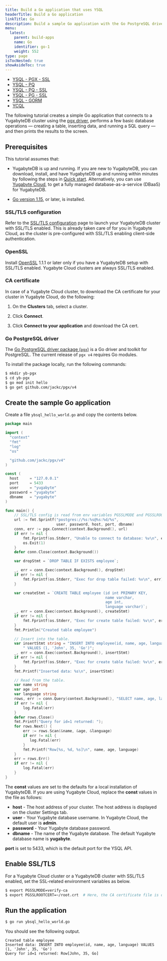 ```yaml
---
title: Build a Go application that uses YSQL
headerTitle: Build a Go application
linkTitle: Go
description: Build a sample Go application with the Go PostgreSQL driver and perform basic database operations.
menu:
  latest:
    parent: build-apps
    name: Go
    identifier: go-1
    weight: 552
type: page
isTocNested: true
showAsideToc: true
---
```


<ul class="nav nav-tabs-alt nav-tabs-yb">
  <li>
    <a href="../ysql-pgx-ssl/" class="nav-link active">
      <i class="icon-postgres" aria-hidden="true"></i>
      YSQL - PGX - SSL
    </a>
  </li>
  <li >
    <a href="../ysql-pq/" class="nav-link">
      <i class="icon-postgres" aria-hidden="true"></i>
      YSQL - PQ
    </a>
  </li>
  <li >
    <a href="../ysql-pq-ssl/" class="nav-link">
      <i class="icon-postgres" aria-hidden="true"></i>
      YSQL - PQ - SSL
    </a>
  </li>
  <li >
    <a href="../ysql-pg-ssl/" class="nav-link">
      <i class="icon-postgres" aria-hidden="true"></i>
      YSQL - PG - SSL
    </a>
  </li>
  <li >
    <a href="../ysql-gorm/" class="nav-link">
      <i class="icon-postgres" aria-hidden="true"></i>
      YSQL - GORM
    </a>
  </li>
  <li>
    <a href="../ycql/" class="nav-link">
      <i class="icon-cassandra" aria-hidden="true"></i>
      YCQL
    </a>
  </li>
</ul>

The following tutorial creates a simple Go application that connects to a YugabyteDB cluster using the [pgx driver](https://pkg.go.dev/github.com/jackc/pgx), performs a few basic database operations — creating a table, inserting data, and running a SQL query — and then prints the results to the screen.

## Prerequisites

This tutorial assumes that:

- YugabyteDB is up and running. If you are new to YugabyteDB, you can download, install, and have YugabyteDB up and running within minutes by following the steps in [Quick start](../../../../quick-start/). Alternatively, you can use [Yugabyte Cloud](http://cloud.yugabyte.com/register), to get a fully managed database-as-a-service (DBaaS) for YugabyteDB.

- [Go version 1.15](https://golang.org/dl/), or later, is installed.

### SSL/TLS configuration

Refer to the [SSL/TLS configuration](../../../../secure/tls-encryption/client-to-server/) page to launch your YugabyteDB cluster with SSL/TLS enabled. This is already taken care of for you in Yugabyte Cloud, as the cluster is pre-configured with SSL/TLS enabling client-side authentication.

### OpenSSL

Install [OpenSSL](https://www.openssl.org/) 1.1.1 or later only if you have a YugabyteDB setup with SSL/TLS enabled. Yugabyte Cloud clusters are always SSL/TLS enabled.

### CA certificate

In case of a Yugabyte Cloud cluster, to download the CA certificate for your cluster in Yugabyte Cloud, do the following:

1. On the **Clusters** tab, select a cluster.

1. Click **Connect**.

1. Click **Connect to your application** and download the CA cert.

### Go PostgreSQL driver

The [Go PostgreSQL driver package (`pgx`)](https://pkg.go.dev/github.com/jackc/pgx) is a Go driver and toolkit for PostgreSQL. The current release of `pgx v4` requires Go modules.

To install the package locally, run the following commands:

```sh
$ mkdir yb-pgx
$ cd yb-pgx
$ go mod init hello
$ go get github.com/jackc/pgx/v4
```

## Create the sample Go application

Create a file `ybsql_hello_world.go` and copy the contents below.

```go
package main

import (
  "context"
  "fmt"
  "log"
  "os"

  "github.com/jackc/pgx/v4"
)

const (
  host     = "127.0.0.1"
  port     = 5433
  user     = "yugabyte"
  password = "yugabyte"
  dbname   = "yugabyte"
)

func main() {
    // SSL/TLS config is read from env variables PGSSLMODE and PGSSLROOTCERT, if provided.
    url := fmt.Sprintf("postgres://%s:%s@%s:%d/%s",
                       user, password, host, port, dbname)
    conn, err := pgx.Connect(context.Background(), url)
    if err != nil {
        fmt.Fprintf(os.Stderr, "Unable to connect to database: %v\n", err)
        os.Exit(1)
    }
    defer conn.Close(context.Background())

    var dropStmt = `DROP TABLE IF EXISTS employee`;

    _, err = conn.Exec(context.Background(), dropStmt)
    if err != nil {
        fmt.Fprintf(os.Stderr, "Exec for drop table failed: %v\n", err)
    }

    var createStmt = `CREATE TABLE employee (id int PRIMARY KEY,
                                             name varchar,
                                             age int,
                                             language varchar)`;
    _, err = conn.Exec(context.Background(), createStmt)
    if err != nil {
        fmt.Fprintf(os.Stderr, "Exec for create table failed: %v\n", err)
    }
    fmt.Println("Created table employee")

    // Insert into the table.
    var insertStmt string = "INSERT INTO employee(id, name, age, language)" +
        " VALUES (1, 'John', 35, 'Go')";
    _, err = conn.Exec(context.Background(), insertStmt)
    if err != nil {
        fmt.Fprintf(os.Stderr, "Exec for create table failed: %v\n", err)
    }
    fmt.Printf("Inserted data: %s\n", insertStmt)

    // Read from the table.
    var name string
    var age int
    var language string
    rows, err := conn.Query(context.Background(), "SELECT name, age, language FROM employee WHERE id = 1")
    if err != nil {
        log.Fatal(err)
    }
    defer rows.Close()
    fmt.Printf("Query for id=1 returned: ");
    for rows.Next() {
        err := rows.Scan(&name, &age, &language)
        if err != nil {
           log.Fatal(err)
        }
        fmt.Printf("Row[%s, %d, %s]\n", name, age, language)
    }
    err = rows.Err()
    if err != nil {
        log.Fatal(err)
    }
}
```

The **const** values are set to the defaults for a local installation of YugabyteDB. If you are using Yugabyte Cloud, replace the **const** values in the file as follows:

- **host** - The host address of your cluster. The host address is displayed on the cluster Settings tab.
- **user** - Your Yugabyte database username. In Yugabyte Cloud, the default user is **admin**.
- **password** - Your Yugabyte database password.
- **dbname** - The name of the Yugabyte database. The default Yugabyte database name is **yugabyte**.

**port** is set to 5433, which is the default port for the YSQL API.

## Enable SSL/TLS

For a Yugabyte Cloud cluster or a YugabyteDB cluster with SSL/TLS enabled, set the SSL-related environment variables as below.

```sh
$ export PGSSLMODE=verify-ca
$ export PGSSLROOTCERT=~/root.crt  # Here, the CA certificate file is downloaded as `root.crt` under home directory. Modify your path accordingly.
```

## Run the application

```sh
$ go run ybsql_hello_world.go
```

You should see the following output.

```output
Created table employee
Inserted data: INSERT INTO employee(id, name, age, language) VALUES (1, 'John', 35, 'Go')
Query for id=1 returned: Row[John, 35, Go]
```
